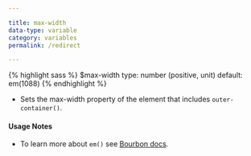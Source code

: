 ```yaml
---

title: max-width
data-type: variable
category: variables
permalink: /redirect

---
```


{% highlight sass %}
$max-width
  type: number (positive, unit)
  default: em(1088)
{% endhighlight %}
- Sets the max-width property of the element that includes `outer-container()`.

#### Usage Notes

- To learn more about `em()` see [Bourbon docs](http://bourbon.io/docs/#px-to-em).
